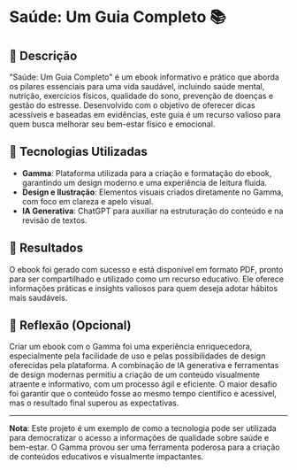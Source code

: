 # Saúde: Um Guia Completo 📚

## 📒 Descrição
"Saúde: Um Guia Completo" é um ebook informativo e prático que aborda os pilares essenciais para uma vida saudável, incluindo saúde mental, nutrição, exercícios físicos, qualidade do sono, prevenção de doenças e gestão do estresse. Desenvolvido com o objetivo de oferecer dicas acessíveis e baseadas em evidências, este guia é um recurso valioso para quem busca melhorar seu bem-estar físico e emocional.

## 🤖 Tecnologias Utilizadas
- **Gamma**: Plataforma utilizada para a criação e formatação do ebook, garantindo um design moderno e uma experiência de leitura fluida.
- **Design e Ilustração**: Elementos visuais criados diretamente no Gamma, com foco em clareza e apelo visual.
- **IA Generativa**: ChatGPT para auxiliar na estruturação do conteúdo e na revisão de textos.

## 🚀 Resultados
O ebook foi gerado com sucesso e está disponível em formato PDF, pronto para ser compartilhado e utilizado como um recurso educativo. Ele oferece informações práticas e insights valiosos para quem deseja adotar hábitos mais saudáveis.

## 💭 Reflexão (Opcional)
Criar um ebook com o Gamma foi uma experiência enriquecedora, especialmente pela facilidade de uso e pelas possibilidades de design oferecidas pela plataforma. A combinação de IA generativa e ferramentas de design modernas permitiu a criação de um conteúdo visualmente atraente e informativo, com um processo ágil e eficiente. O maior desafio foi garantir que o conteúdo fosse ao mesmo tempo científico e acessível, mas o resultado final superou as expectativas.

---

**Nota**: Este projeto é um exemplo de como a tecnologia pode ser utilizada para democratizar o acesso a informações de qualidade sobre saúde e bem-estar. O Gamma provou ser uma ferramenta poderosa para a criação de conteúdos educativos e visualmente impactantes.
